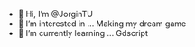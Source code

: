 - 👋 Hi, I’m @JorginTU
- 👀 I’m interested in ... Making my dream game
- 🌱 I’m currently learning ... Gdscript

<!---
JorginTU/JorginTU is a ✨ special ✨ repository because its `README.md` (this file) appears on your GitHub profile.
You can click the Preview link to take a look at your changes.
--->
